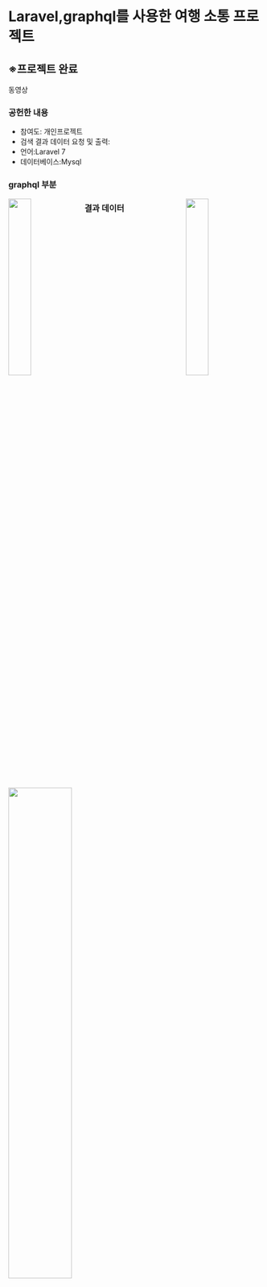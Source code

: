 # Laravel,graphql를 사용한 여행 소통 프로젝트
<h2>※프로젝트 완료</h2>
동영상
<h3>공헌한 내용</h3>
<ul>
  <li>참여도: 개인프로젝트</li>
  <li>검색 결과 데이터 요청 및 출력:</li>
  <li>언어:Laravel 7 </li>
  <li>데이터베이스:Mysql</li>
</ul>
<h3>graphql 부분</h3>
<div>
<img src="https://user-images.githubusercontent.com/35258834/85652659-54d1f280-b6e6-11ea-9e79-7ab4bfb85614.png" width="30%" style="float: left;">
<img src="https://user-images.githubusercontent.com/35258834/85652735-7d59ec80-b6e6-11ea-97bc-0b3789f20476.png" width="30%"style="float: right;">
</div>
<h3>결과 데이터</h3>
<img src="https://user-images.githubusercontent.com/35258834/85652780-98c4f780-b6e6-11ea-8fce-22551b0426c0.png" width="50%">
